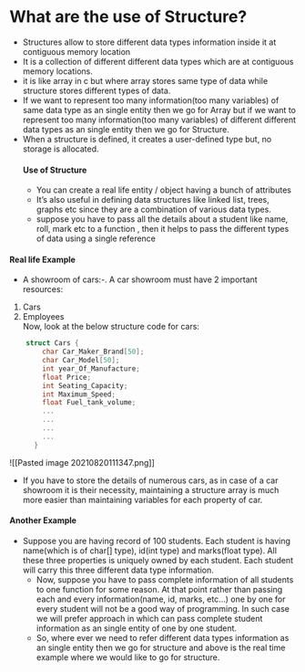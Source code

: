 # What are the use of Structure?
- Structures allow to store different data types information inside it at contiguous memory location
- It is a collection of different different data types which are at contiguous memory locations.
- it is like array in c but where array stores same type of data while structure stores different types of data.
- If we want to represent too many information(too many variables) of same data type as an single entity then we go for Array but if we want to represent too many information(too many variables) of different different data types as an single entity then we go for Structure.
- When a structure is defined, it creates a user-defined type but, no storage is allocated.
	#### Use of Structure
	- You can create a real life entity / object having a bunch of attributes
	- It’s also useful in defining data structures like linked list, trees, graphs etc since they are a combination of various data types.
	- suppose you have to pass all the details about a student like name, roll, mark etc to a function , then it helps to pass the different types of data using a single reference

#### Real life Example
- A showroom of cars:-. A car showroom must have 2 important resources:  
1) Cars  
2) Employees  
Now, look at the below structure code for cars:
```c
	struct Cars {
		char Car_Maker_Brand[50]; 
		char Car_Model[50]; 
		int year_Of_Manufacture; 
		float Price; 
		int Seating_Capacity; 
		int Maximum_Speed; 
		float Fuel_tank_volume;	
		...
		...
		...
		...
	  }
```
![[Pasted image 20210820111347.png]]
- If you have to store the details of numerous cars, as in case of a car showroom it is their necessity, maintaining a structure array is much more easier than maintaining variables for each property of car.

#### Another Example
 - Suppose you are having record of 100 students. Each student is having name(which is of char[] type), id(int type) and marks(float type). All these three properties is uniquely owned by each student. Each student will carry this three different data type information.
	- Now, suppose you have to pass complete information of all students to one function for some reason. At that point rather than passing each and every information(name, id, marks, etc...) one by one for every student will not be a good way of programming. In such case we will prefer approach in which can pass complete student information as an single entity of one by one student.
	- So, where ever we need to refer different data types information as an single entity then we go for structure and above is the real time example where we would like to go for structure.